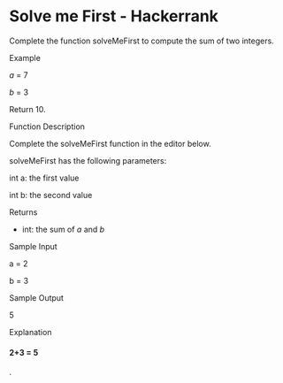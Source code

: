 # Solve me First - Hackerrank

Complete the function solveMeFirst to compute the sum of two integers.

Example

_a_ = 7

_b_ = 3

Return 10.

Function Description

Complete the solveMeFirst function in the editor below.

solveMeFirst has the following parameters:

int a: the first value

int b: the second value

Returns

-   int: the sum of _a_ and _b_

Sample Input

a = 2

b = 3

Sample Output

5

Explanation

#### 2+3 = 5

.
